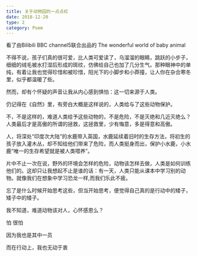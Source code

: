 ```yaml
---
title: 关于动物园的一点点杠
date: 2018-12-20
type: 2
category: Poem 
---
```


看了由Bilibili BBC channel5联合出品的 The wonderful world of baby animal

不得不说，孩子们真的很可爱，比人类可爱读了，乌溜溜的眼睛，跳跃的小步子，细细的绒毛被水打湿后形成的斑纹，仿佛给自己也加了几分生气。那种眼神中的单纯，有着让我也觉得珍惜和被珍惜，阳光下的小脚步和小莽撞，让人你在杂合寒冬里，似乎都温暖了些。

然而，却有个怀疑的声音让我从内心感到惧怕：这一切来源于人类。

仍记得在《自然》里，有旁白大概是这样说的，人类给与了这些动物保护。

不，不是这样的，难道人类给予这些动物的，不是危险，不是灭绝和几近灭绝么？人类最后才是高傲的所谓的拯救，这拯救里，少有悔意，多是得意和高傲。

人，将深处“印度次大陆”的水鹿带入英国，水鹿延续着旧时的生存方法，将初生的孩子放入灌木丛，却不知给他们带来了危险，而人类挺身而出，保护小水鹿，小水鹿“唯一的生存希望就是被人类喂养”。

片中不止一次在说，野外的环境会怎样的危险，动物该怎样去做，人类是如何训练他们的。这却只让我想起不止是谁的话：有一天，人类只能从课本中学习别的动物。就像我们在想象中学习恐龙一样,而我们乐此不疲。

忘了是什么时候开始思考这些，但当开始思考，便觉得自己真的是行动中的矮子，矮子中的矮子。

我不知道，难道动物该对人，心怀感恩么？

怕 很怕

因为我也是其中一员

而在行动上，我也无动于衷
